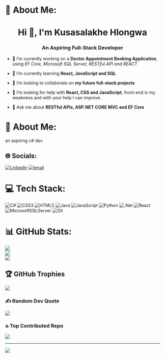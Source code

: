 # 💫 About Me:
<h1 align="center">Hi 👋, I'm Kusasalakhe Hlongwa</h1>
<h3 align="center">An Aspiring Full-Stack Developer</h3>

- 🔭 I’m currently working on a **Doctor Appointment Booking Application**, using *EF Core, Microsoft SQL Server, RESTful API and REACT*

- 🌱 I’m currently learning **React, JavaScript and SQL**

- 👯 I’m looking to collaborate on **my future full-stack projects**

- 🤝 I’m looking for help with **React, CSS and JavaScript**, front-end is my weakness and with your help I can improve.

- 💬 Ask me about **RESTful APIs, ASP.NET CORE MVC and EF Core**

# 💫 About Me:
an aspiring c# dev


## 🌐 Socials:
[![LinkedIn](https://img.shields.io/badge/LinkedIn-%230077B5.svg?logo=linkedin&logoColor=white)](https://linkedin.com/in/k-hlongwa) [![email](https://img.shields.io/badge/Email-D14836?logo=gmail&logoColor=white)](mailto:ayandahlongwa21@gmail.com) 

# 💻 Tech Stack:
![C#](https://img.shields.io/badge/c%23-%23239120.svg?style=for-the-badge&logo=csharp&logoColor=white) ![CSS3](https://img.shields.io/badge/css3-%231572B6.svg?style=for-the-badge&logo=css3&logoColor=white) ![HTML5](https://img.shields.io/badge/html5-%23E34F26.svg?style=for-the-badge&logo=html5&logoColor=white) ![Java](https://img.shields.io/badge/java-%23ED8B00.svg?style=for-the-badge&logo=openjdk&logoColor=white) ![JavaScript](https://img.shields.io/badge/javascript-%23323330.svg?style=for-the-badge&logo=javascript&logoColor=%23F7DF1E) ![Python](https://img.shields.io/badge/python-3670A0?style=for-the-badge&logo=python&logoColor=ffdd54) ![.Net](https://img.shields.io/badge/.NET-5C2D91?style=for-the-badge&logo=.net&logoColor=white) ![React](https://img.shields.io/badge/react-%2320232a.svg?style=for-the-badge&logo=react&logoColor=%2361DAFB) ![MicrosoftSQLServer](https://img.shields.io/badge/Microsoft%20SQL%20Server-CC2927?style=for-the-badge&logo=microsoft%20sql%20server&logoColor=white) ![Git](https://img.shields.io/badge/git-%23F05033.svg?style=for-the-badge&logo=git&logoColor=white)
# 📊 GitHub Stats:
![](https://github-readme-stats.vercel.app/api?username=khlongwa-dev&theme=dark&hide_border=false&include_all_commits=false&count_private=false)<br/>
![](https://nirzak-streak-stats.vercel.app/?user=khlongwa-dev&theme=dark&hide_border=false)<br/>
![](https://github-readme-stats.vercel.app/api/top-langs/?username=khlongwa-dev&theme=dark&hide_border=false&include_all_commits=false&count_private=false&layout=compact)

## 🏆 GitHub Trophies
![](https://github-profile-trophy.vercel.app/?username=khlongwa-dev&theme=radical&no-frame=false&no-bg=true&margin-w=4)

### ✍️ Random Dev Quote
![](https://quotes-github-readme.vercel.app/api?type=horizontal&theme=radical)

### 🔝 Top Contributed Repo
![](https://github-contributor-stats.vercel.app/api?username=khlongwa-dev&limit=5&theme=dark&combine_all_yearly_contributions=true)

---
[![](https://visitcount.itsvg.in/api?id=khlongwa-dev&icon=0&color=0)](https://visitcount.itsvg.in)

<!-- Proudly created with GPRM ( https://gprm.itsvg.in ) -->
